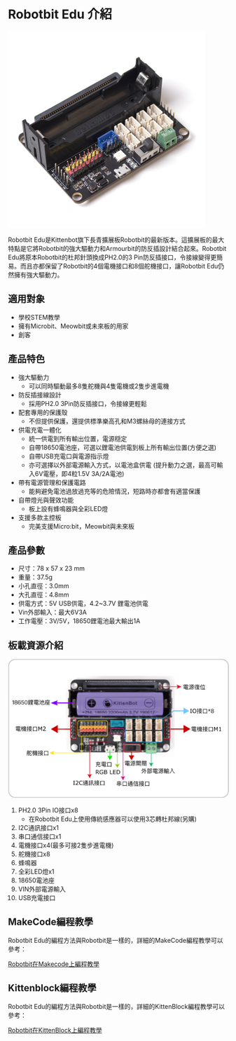 # Robotbit Edu 介紹

![](./images/robotbit-edu.png)

Robotbit Edu是Kittenbot旗下長青擴展板Robotbit的最新版本。這擴展板的最大特點是它將Robotbit的強大驅動力和Armourbit的防反插設計結合起來。Robotbit Edu將原本Robotbit的杜邦針頭換成PH2.0的3 Pin防反插接口，令接線變得更簡易。而且亦都保留了Robotbit的4個電機接口和8個舵機接口，讓Robotbit Edu仍然擁有強大驅動力。

## 適用對象

- 學校STEM教學
- 擁有Microbit、Meowbit或未來板的用家
- 創客

## 產品特色

- 強大驅動力
    - 可以同時驅動最多8隻舵機與4隻電機或2隻步進電機
- 防反插接線設計
    - 採用PH2.0 3Pin防反插接口，令接線更輕鬆
- 配套專用的保護殼
    - 不但提供保護，還提供標準樂高孔和M3螺絲母的連接方式
- 供電充電一體化
    - 統一供電到所有輸出位置，電源穏定
    - 自帶18650電池座，可選以鋰電池供電到板上所有輸出位置(方便之選)
    - 自帶USB充電口與電源指示燈
    - 亦可選擇以外部電源輸入方式，以電池盒供電 (提升動力之選，最高可輸入6V電壓，即4粒1.5V 3A/2A電池)
- 帶有電源管理和保護電路
    - 能夠避免電池過放過充等的危險情況，短路時亦都會有適當保護
- 自帶燈光與聲效功能
    - 板上設有蜂鳴器與全彩LED燈
- 支援多款主控板
    - 完美支援Micro:bit，Meowbit與未來板
  
## 產品參數

- 尺寸：78 x 57 x 23 mm
- 重量：37.5g
- 小孔直徑：3.0mm
- 大孔直徑：4.8mm
- 供電方式：5V USB供電，4.2~3.7V 鋰電池供電
- Vin外部輸入：最大6V3A
- 工作電壓：3V/5V，18650鋰電池最大輸出1A

## 板載資源介紹

![](./images/robotbit-edu2.png)

1. PH2.0 3Pin IO接口x8
    - 在Robotbit Edu上使用傳統感應器可以使用3芯轉杜邦線(另購)
2. I2C通訊接口x1
3. 串口通信接口x1
4. 電機接口x4(最多可接2隻步進電機)
5. 舵機接口x8
6. 蜂鳴器
7. 全彩LED燈x1
8. 18650電池座
9. VIN外部電源輸入
10. USB充電接口

## MakeCode編程教學

Robotbit Edu的編程方法與Robotbit是一樣的，詳細的MakeCode編程教學可以參考：

[Robotbit在Makecode上編程教學](../Robotbit/robotbitMC.md)

## Kittenblock編程教學

Robotbit Edu的編程方法與Robotbit是一樣的，詳細的KittenBlock編程教學可以參考：

[Robotbit在KittenBlock上編程教學](../Robotbit/robotbitKB.md)